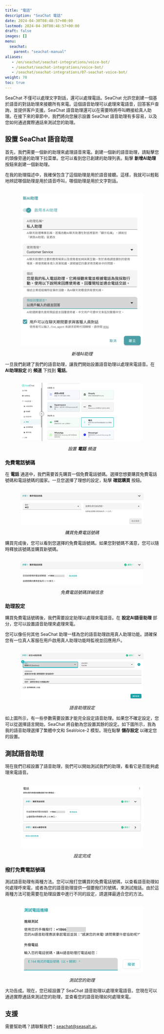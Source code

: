 ```yaml
---
title: "電話"
description: "SeaChat 電話"
date: 2024-04-30T08:48:57+00:00
lastmod: 2024-04-30T08:48:57+00:00
draft: false
images: []
menu:
  seachat:
    parent: "seachat-manual"
aliases:
   - /en/seachat/seachat-integrations/voice-bot/
   - /seachat/seachat-integrations/voice-bot/
   - /seachat/seachat-integrations/07-seachat-voice-bot/
weight: 70
toc: true
---
```


SeaChat 不僅可以處理文字對話，還可以處理電話。SeaChat 允許您創建一個基於語音的對話助理來接聽所有來電。這個語音助理可以處理來電語音，回答客戶查詢，並提供客戶支援。SeaChat 語音助理還可以在需要時將呼叫轉接給真人助理。在接下來的章節中，我們將向您展示設置 SeaChat 語音助理有多容易，以及您如何通過實際通話來測試您的助理。

## 設置 SeaChat 語音助理

首先，我們需要一個新的助理來處理語音來電。創建一個新的語音助理，請點擊您的頭像旁邊的助理下拉菜單。您可以看到您已創建的助理列表。點擊 **新增AI助理** 按鈕來創建一個新助理。

在我的助理描述中，我確保包含了這個助理是用於語音接聽。這樣，我就可以輕鬆地辨認哪個助理是用於語音呼叫，哪個助理是用於文字對話。

<br/>
<center>
  <a href="/images/product-updates/seachat/zh/channels/voicebot/agent-description.png" style="height: 200px; width: 100%; height: 100%;display: flex; justify-content: center; align-items: center; overflow: hidden;" target="_blank">
<img width="80%" style="border-radius: 0.4rem; cursor: zoom-in;" src="/images/product-updates/seachat/zh/channels/voicebot/agent-description.png" alt="">
</a>

*新增AI助理*
</center>

一旦我們創建了我們的語音助理，讓我們開始設置語音助理以處理來電語音。在 **AI助理設定** 的 **頻道** 下找到 **電話**。

<br/>
<center>
  <a href="/images/product-updates/seachat/zh/channels/voicebot/choose-inbound-calls.png" style="height: 200px; width: 100%; height: 100%;display: flex; justify-content: center; align-items: center; overflow: hidden;" target="_blank">
<img width="80%" style="border-radius: 0.4rem; cursor: zoom-in;" src="/images/product-updates/seachat/zh/channels/voicebot/choose-inbound-calls.png" alt="">
</a>

*設置 **電話** 頻道*
</center>

### 免費電話號碼

在 **電話** 通道中，我們需要首先購買一個免費電話號碼。選擇您想要購買免費電話號碼和電話號碼的國家。一旦您選擇了理想的設定，點擊 **確認購買** 按鈕。

<br/>
<center>
  <a href="/images/product-updates/seachat/zh/channels/voicebot/buy-a-number.png" style="height: 200px; width: 100%; height: 100%;display: flex; justify-content: center; align-items: center; overflow: hidden;" target="_blank">
<img width="80%" style="border-radius: 0.4rem; cursor: zoom-in;" src="/images/product-updates/seachat/zh/channels/voicebot/buy-a-number.png" alt="">
</a>

*購買免費電話號碼*
</center>

購買完成後，您可以看到您選擇的免費電話號碼。如果您對號碼不滿意，您可以隨時釋放該號碼並購買新號碼。

<br/>
<center>
  <a href="/images/product-updates/seachat/zh/channels/voicebot/toll-free-number.png" style="height: 200px; width: 100%; height: 100%;display: flex; justify-content: center; align-items: center; overflow: hidden;" target="_blank">
<img width="80%" style="border-radius: 0.4rem; cursor: zoom-in;" src="/images/product-updates/seachat/zh/channels/voicebot/toll-free-number.png" alt="">
</a>

*免費電話號碼詳細信息*
</center>

### 助理設定

購買免費電話號碼後，我們需要設定助理以處理來電語音。在 **設定AI語音助理** 部分，您可以設置語音助理來處理來電。

您可以像任何其他 SeaChat 助理一樣為您的語音助理啟用真人助理功能。請確保您有一位真人客服在用戶啟用真人助理功能時監視並回應用戶。

<br/>
<center>
  <a href="/images/product-updates/seachat/zh/channels/voicebot/configure-agent.png" style="height: 200px; width: 100%; height: 100%;display: flex; justify-content: center; align-items: center; overflow: hidden;" target="_blank">
<img width="80%" style="border-radius: 0.4rem; cursor: zoom-in;" src="/images/product-updates/seachat/zh/channels/voicebot/configure-agent.png" alt="">
</a>

*語音助理設定*
</center>

如上圖所示，有一些參數需要設置才能完全設定語音助理。如果您不確定設定，您可以從選擇語言開始，SeaChat 將自動為您設置其餘的設定。如下圖所示，我為我的語音助理選擇了繁體中文和 SeaVoice-2 模型。現在點擊 **儲存設定** 以確定您的設置。

## 測試語音助理

現在我們已經設置了語音助理，我們可以開始測試我們的助理，看看它是否能夠處理來電語音。

<br/>
<center>
  <a href="/images/product-updates/seachat/zh/channels/voicebot/configuration-done.png" style="height: 200px; width: 100%; height: 100%;display: flex; justify-content: center; align-items: center; overflow: hidden;" target="_blank">
<img width="80%" style="border-radius: 0.4rem; cursor: zoom-in;" src="/images/product-updates/seachat/zh/channels/voicebot/configuration-done.png" alt="">
</a>

*設定完成*
</center>

### 撥打免費電話號碼

測試語音助理有兩種方法。您可以撥打您購買的免費電話號碼，以查看語音助理如何處理呼來電，或者為您的語音助理提供一個要撥打的號碼，來測試撥話。由於這兩種方法可能需要在助理設置中進行不同的設定，請選擇最適合您的方法。

<br/>
<center>
  <a href="/images/product-updates/seachat/zh/channels/voicebot/test-agent.png" style="height: 200px; width: 100%; height: 100%;display: flex; justify-content: center; align-items: center; overflow: hidden;" target="_blank">
<img width="80%" style="border-radius: 0.4rem; cursor: zoom-in;" src="/images/product-updates/seachat/zh/channels/voicebot/test-agent.png" alt="">
</a>

*測試您的助理*
</center>

大功告成。現在，您已經設置了 SeaChat 語音助理以處理來電語音。您現在可以通過實際通話來測試您的助理，並查看您的語音助理如何處理來電。

## 支援
需要幫助嗎？請聯繫我們：[seachat@seasalt.ai](mailto:seachat@seasalt.ai)。
